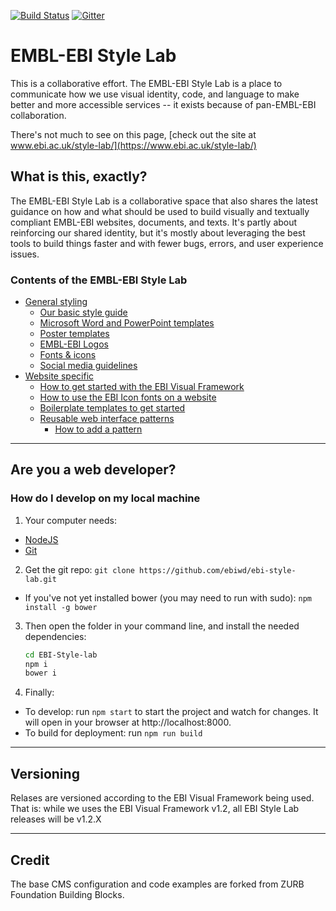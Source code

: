 [![Build Status](https://travis-ci.org/ebiwd/EBI-Style-lab.svg?branch=master)](https://travis-ci.org/ebiwd/EBI-Style-lab)
[![Gitter](https://img.shields.io/gitter/room/nwjs/nw.js.svg)](https://gitter.im/ebiwd/EBI-Framework)

# EMBL-EBI Style Lab
This is a collaborative effort. The EMBL-EBI Style Lab is a place to communicate how we use visual identity, code, and language to make better and more accessible services -- it exists because of pan-EMBL-EBI collaboration.

There's not much to see on this page, [check out the site at www.ebi.ac.uk/style-lab/](https://www.ebi.ac.uk/style-lab/)

## What is this, exactly?
The EMBL-EBI Style Lab is a collaborative space that also shares the latest guidance on how and what should be used to build visually and textually compliant EMBL-EBI websites, documents, and texts. It's partly about reinforcing our shared identity, but it's mostly about leveraging the best tools to build things faster and with fewer bugs, errors, and user experience issues.

### Contents of the EMBL-EBI Style Lab
- [General styling](http://www.ebi.ac.uk/style-lab/)
  - [Our basic style guide](https://www.ebi.ac.uk/style-lab/general/)
  - [Microsoft Word and PowerPoint templates](https://www.ebi.ac.uk/style-lab/general/templates/)
  - [Poster templates](https://www.ebi.ac.uk/style-lab/general/templates/)
  - [EMBL-EBI Logos](https://www.ebi.ac.uk/style-lab/general/templates/)
  - [Fonts & icons](https://www.ebi.ac.uk/style-lab/general/fonts/)
  - [Social media guidelines](https://www.ebi.ac.uk/style-lab/general/social/)
- [Website specific](https://www.ebi.ac.uk/style-lab/websites/)
  - [How to get started with the EBI Visual Framework](https://www.ebi.ac.uk/style-lab/websites/#implementing)
  - [How to use the EBI Icon fonts on a website](https://www.ebi.ac.uk/style-lab/general/fonts/)
  - [Boilerplate templates to get started](https://www.ebi.ac.uk/style-lab/websites/sample-site/)
  - [Reusable web interface patterns](https://www.ebi.ac.uk/style-lab/websites/patterns/)
    - [How to add a pattern](https://www.ebi.ac.uk/style-lab/websites/patterns/howto/)

---

## Are you a web developer?

### How do I develop on my local machine

1. Your computer needs:
  - [NodeJS](https://nodejs.org/en/)
  - [Git](https://git-scm.com/)
2. Get the git repo: `git clone https://github.com/ebiwd/ebi-style-lab.git`
  - If you've not yet installed bower (you may need to run with sudo): `npm install -g bower`
3. Then open the folder in your command line, and install the needed dependencies:
    ```bash
    cd EBI-Style-lab
    npm i
    bower i
    ```
4. Finally:
  - To develop: run `npm start` to start the project and watch for changes. It will open in your browser at http://localhost:8000.
  - To build for deployment: run `npm run build`

---

## Versioning

Relases are versioned according to the EBI Visual Framework being used. That is: while we uses the EBI Visual Framework v1.2, all EBI Style Lab releases will be v1.2.X



---

## Credit
The base CMS configuration and code examples are forked from ZURB Foundation Building Blocks.
